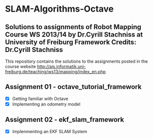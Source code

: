 # SLAM-Algorithms-Octave
Solutions to assignments of Robot Mapping Course WS 2013/14 by Dr.Cyrill Stachniss at University of Freiburg
Framework Credits: Dr.Cyrill Stachniss
--------------------------------------

This repository contains the solutions to the assignments posted in the course website http://ais.informatik.uni-freiburg.de/teaching/ws13/mapping/index_en.php

## Assignment 01 - octave_tutorial_framework
- [x] Getting familiar with Octave
- [x] Implementing an odometry model

## Assignment 02 - ekf_slam_framework
- [x] Implenmenting an EKF SLAM System